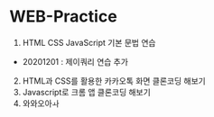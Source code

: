 # WEB-Practice
1. HTML CSS JavaScript 기본 문법 연습   
  * 20201201 : 제이쿼리 연습 추가   
2. HTML과 CSS를 활용한 카카오톡 화면 클론코딩 해보기   
3. Javascript로 크롬 앱 클론코딩 해보기
4. 와와오아ㅘ
